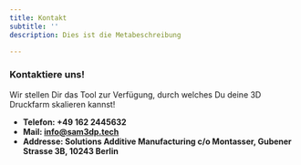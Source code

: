 ```yaml
---
title: Kontakt
subtitle: ''
description: Dies ist die Metabeschreibung

---
```

### Kontaktiere uns!

Wir stellen Dir das Tool zur Verfügung, durch welches Du deine 3D Druckfarm skalieren kannst! 

* **Telefon: +49 162 2445632**
* **Mail: info@sam3dp.tech**
* **Addresse: Solutions Additive Manufacturing c/o Montasser, Gubener Strasse 3B, 10243 Berlin**
